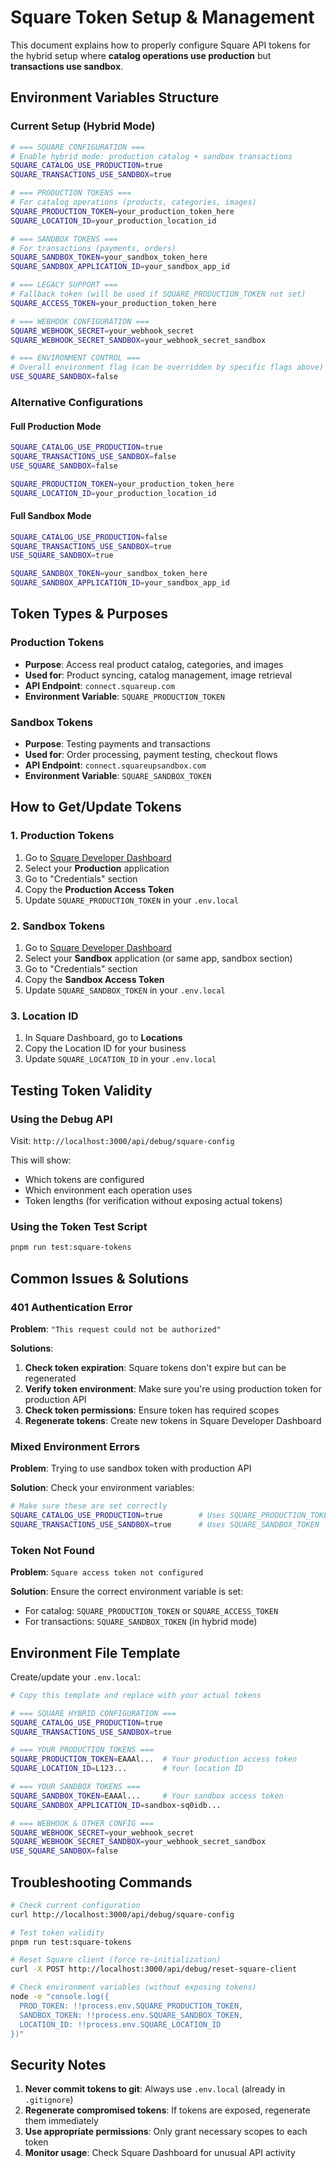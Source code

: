 # Square Token Setup & Management

This document explains how to properly configure Square API tokens for the hybrid setup where **catalog operations use production** but **transactions use sandbox**.

## Environment Variables Structure

### Current Setup (Hybrid Mode)

```bash
# === SQUARE CONFIGURATION ===
# Enable hybrid mode: production catalog + sandbox transactions
SQUARE_CATALOG_USE_PRODUCTION=true
SQUARE_TRANSACTIONS_USE_SANDBOX=true

# === PRODUCTION TOKENS ===
# For catalog operations (products, categories, images)
SQUARE_PRODUCTION_TOKEN=your_production_token_here
SQUARE_LOCATION_ID=your_production_location_id

# === SANDBOX TOKENS ===
# For transactions (payments, orders)
SQUARE_SANDBOX_TOKEN=your_sandbox_token_here
SQUARE_SANDBOX_APPLICATION_ID=your_sandbox_app_id

# === LEGACY SUPPORT ===
# Fallback token (will be used if SQUARE_PRODUCTION_TOKEN not set)
SQUARE_ACCESS_TOKEN=your_production_token_here

# === WEBHOOK CONFIGURATION ===
SQUARE_WEBHOOK_SECRET=your_webhook_secret
SQUARE_WEBHOOK_SECRET_SANDBOX=your_webhook_secret_sandbox

# === ENVIRONMENT CONTROL ===
# Overall environment flag (can be overridden by specific flags above)
USE_SQUARE_SANDBOX=false
```

### Alternative Configurations

#### Full Production Mode

```bash
SQUARE_CATALOG_USE_PRODUCTION=true
SQUARE_TRANSACTIONS_USE_SANDBOX=false
USE_SQUARE_SANDBOX=false

SQUARE_PRODUCTION_TOKEN=your_production_token_here
SQUARE_LOCATION_ID=your_production_location_id
```

#### Full Sandbox Mode

```bash
SQUARE_CATALOG_USE_PRODUCTION=false
SQUARE_TRANSACTIONS_USE_SANDBOX=true
USE_SQUARE_SANDBOX=true

SQUARE_SANDBOX_TOKEN=your_sandbox_token_here
SQUARE_SANDBOX_APPLICATION_ID=your_sandbox_app_id
```

## Token Types & Purposes

### Production Tokens

- **Purpose**: Access real product catalog, categories, and images
- **Used for**: Product syncing, catalog management, image retrieval
- **API Endpoint**: `connect.squareup.com`
- **Environment Variable**: `SQUARE_PRODUCTION_TOKEN`

### Sandbox Tokens

- **Purpose**: Testing payments and transactions
- **Used for**: Order processing, payment testing, checkout flows
- **API Endpoint**: `connect.squareupsandbox.com`
- **Environment Variable**: `SQUARE_SANDBOX_TOKEN`

## How to Get/Update Tokens

### 1. Production Tokens

1. Go to [Square Developer Dashboard](https://developer.squareup.com/apps)
2. Select your **Production** application
3. Go to "Credentials" section
4. Copy the **Production Access Token**
5. Update `SQUARE_PRODUCTION_TOKEN` in your `.env.local`

### 2. Sandbox Tokens

1. Go to [Square Developer Dashboard](https://developer.squareup.com/apps)
2. Select your **Sandbox** application (or same app, sandbox section)
3. Go to "Credentials" section
4. Copy the **Sandbox Access Token**
5. Update `SQUARE_SANDBOX_TOKEN` in your `.env.local`

### 3. Location ID

1. In Square Dashboard, go to **Locations**
2. Copy the Location ID for your business
3. Update `SQUARE_LOCATION_ID` in your `.env.local`

## Testing Token Validity

### Using the Debug API

Visit: `http://localhost:3000/api/debug/square-config`

This will show:

- Which tokens are configured
- Which environment each operation uses
- Token lengths (for verification without exposing actual tokens)

### Using the Token Test Script

```bash
pnpm run test:square-tokens
```

## Common Issues & Solutions

### 401 Authentication Error

**Problem**: `"This request could not be authorized"`

**Solutions**:

1. **Check token expiration**: Square tokens don't expire but can be regenerated
2. **Verify token environment**: Make sure you're using production token for production API
3. **Check token permissions**: Ensure token has required scopes
4. **Regenerate tokens**: Create new tokens in Square Developer Dashboard

### Mixed Environment Errors

**Problem**: Trying to use sandbox token with production API

**Solution**: Check your environment variables:

```bash
# Make sure these are set correctly
SQUARE_CATALOG_USE_PRODUCTION=true        # Uses SQUARE_PRODUCTION_TOKEN
SQUARE_TRANSACTIONS_USE_SANDBOX=true      # Uses SQUARE_SANDBOX_TOKEN
```

### Token Not Found

**Problem**: `Square access token not configured`

**Solution**: Ensure the correct environment variable is set:

- For catalog: `SQUARE_PRODUCTION_TOKEN` or `SQUARE_ACCESS_TOKEN`
- For transactions: `SQUARE_SANDBOX_TOKEN` (in hybrid mode)

## Environment File Template

Create/update your `.env.local`:

```bash
# Copy this template and replace with your actual tokens

# === SQUARE HYBRID CONFIGURATION ===
SQUARE_CATALOG_USE_PRODUCTION=true
SQUARE_TRANSACTIONS_USE_SANDBOX=true

# === YOUR PRODUCTION TOKENS ===
SQUARE_PRODUCTION_TOKEN=EAAAl...  # Your production access token
SQUARE_LOCATION_ID=L123...        # Your location ID

# === YOUR SANDBOX TOKENS ===
SQUARE_SANDBOX_TOKEN=EAAAl...     # Your sandbox access token
SQUARE_SANDBOX_APPLICATION_ID=sandbox-sq0idb...

# === WEBHOOK & OTHER CONFIG ===
SQUARE_WEBHOOK_SECRET=your_webhook_secret
SQUARE_WEBHOOK_SECRET_SANDBOX=your_webhook_secret_sandbox
USE_SQUARE_SANDBOX=false
```

## Troubleshooting Commands

```bash
# Check current configuration
curl http://localhost:3000/api/debug/square-config

# Test token validity
pnpm run test:square-tokens

# Reset Square client (force re-initialization)
curl -X POST http://localhost:3000/api/debug/reset-square-client

# Check environment variables (without exposing tokens)
node -e "console.log({
  PROD_TOKEN: !!process.env.SQUARE_PRODUCTION_TOKEN,
  SANDBOX_TOKEN: !!process.env.SQUARE_SANDBOX_TOKEN,
  LOCATION_ID: !!process.env.SQUARE_LOCATION_ID
})"
```

## Security Notes

1. **Never commit tokens to git**: Always use `.env.local` (already in `.gitignore`)
2. **Regenerate compromised tokens**: If tokens are exposed, regenerate them immediately
3. **Use appropriate permissions**: Only grant necessary scopes to each token
4. **Monitor usage**: Check Square Dashboard for unusual API activity
